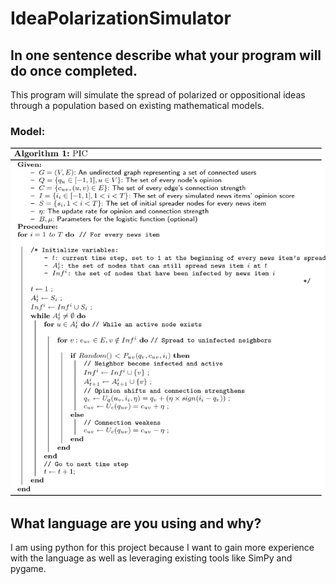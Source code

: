 # IdeaPolarizationSimulator

## In one sentence describe what your program will do once completed.

This program will simulate the spread of polarized or oppositional ideas through a population based on existing 
mathematical models.

### Model:
![Algorithm Sudo Code](ModelAlgorithm.png) 

## What language are you using and why?

I am using python for this project because I want to gain more experience with the language as well as leveraging 
existing tools like SimPy and pygame.
